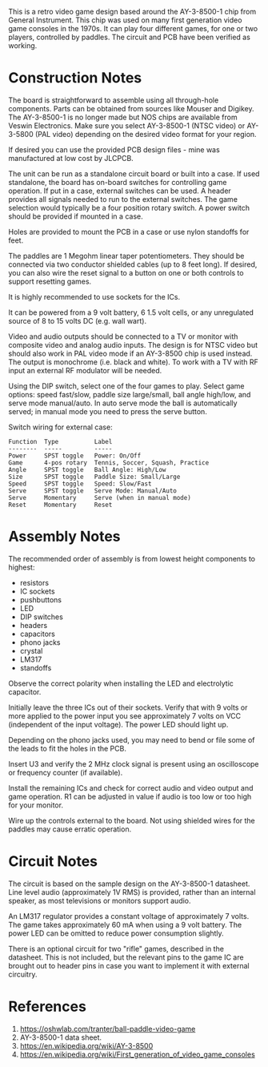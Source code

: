 This is a retro video game design based around the AY-3-8500-1 chip
from General Instrument. This chip was used on many first generation
video game consoles in the 1970s. It can play four different games,
for one or two players, controlled by paddles. The circuit and PCB
have been verified as working.

# Construction Notes

The board is straightforward to assemble using all through-hole
components. Parts can be obtained from sources like Mouser and
Digikey. The AY-3-8500-1 is no longer made but NOS chips are available
from Veswin Electronics. Make sure you select AY-3-8500-1 (NTSC video)
or AY-3-5800 (PAL video) depending on the desired video format for
your region.

If desired you can use the provided PCB design files - mine was
manufactured at low cost by JLCPCB.

The unit can be run as a standalone circuit board or built into a
case. If used standalone, the board has on-board switches for
controlling game operation. If put in a case, external switches can be
used. A header provides all signals needed to run to the external
switches. The game selection would typically be a four position rotary
switch. A power switch should be provided if mounted in a case.

Holes are provided to mount the PCB in a case or use nylon standoffs
for feet.

The paddles are 1 Megohm linear taper potentiometers. They should be
connected via two conductor shielded cables (up to 8 feet long).
If desired, you can also wire the reset signal to a button on one
or both controls to support resetting games.

It is highly recommended to use sockets for the ICs.

It can be powered from a 9 volt battery, 6 1.5 volt cells, or any
unregulated source of 8 to 15 volts DC (e.g. wall wart).

Video and audio outputs should be connected to a TV or monitor with
composite video and analog audio inputs. The design is for NTSC video
but should also work in PAL video mode if an AY-3-8500 chip is used
instead. The output is monochrome (i.e. black and white). To work with
a TV with RF input an external RF modulator will be needed.

Using the DIP switch, select one of the four games to play. Select
game options: speed fast/slow, paddle size large/small, ball angle
high/low, and serve mode manual/auto. In auto serve mode the ball is
automatically served; in manual mode you need to press the serve
button.

Switch wiring for external case:

```
Function  Type          Label
--------  -----         -----
Power     SPST toggle   Power: On/Off
Game      4-pos rotary  Tennis, Soccer, Squash, Practice
Angle     SPST toggle   Ball Angle: High/Low
Size      SPST toggle   Paddle Size: Small/Large
Speed     SPST toggle   Speed: Slow/Fast
Serve     SPST toggle   Serve Mode: Manual/Auto
Serve     Momentary     Serve (when in manual mode)
Reset     Momentary     Reset
```

# Assembly Notes

The recommended order of assembly is from lowest height components to
highest:

- resistors
- IC sockets
- pushbuttons
- LED
- DIP switches
- headers
- capacitors
- phono jacks
- crystal
- LM317
- standoffs

Observe the correct polarity when installing the LED and electrolytic
capacitor.

Initially leave the three ICs out of their sockets. Verify that with 9
volts or more applied to the power input you see approximately 7 volts
on VCC (independent of the input voltage). The power LED should light
up.

Depending on the phono jacks used, you may need to bend or file some
of the leads to fit the holes in the PCB.

Insert U3 and verify the 2 MHz clock signal is present using an
oscilloscope or frequency counter (if available).

Install the remaining ICs and check for correct audio and video output
and game operation. R1 can be adjusted in value if audio is too low or
too high for your monitor.

Wire up the controls external to the board. Not using shielded wires
for the paddles may cause erratic operation.

# Circuit Notes

The circuit is based on the sample design on the AY-3-8500-1
datasheet. Line level audio (approximately 1V RMS) is provided, rather
than an internal speaker, as most televisions or monitors support
audio.

An LM317 regulator provides a constant voltage of approximately 7
volts. The game takes approximately 60 mA when using a 9 volt battery.
The power LED can be omitted to reduce power consumption slightly.

There is an optional circuit for two "rifle" games, described in the
datasheet. This is not included, but the relevant pins to the game IC
are brought out to header pins in case you want to implement it with
external circuitry.

# References

1. https://oshwlab.com/tranter/ball-paddle-video-game
2. AY-3-8500-1 data sheet.
3. https://en.wikipedia.org/wiki/AY-3-8500
4. https://en.wikipedia.org/wiki/First_generation_of_video_game_consoles
